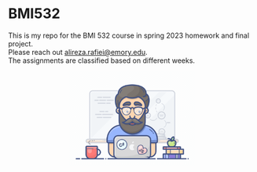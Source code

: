 # BMI532

This is my repo for the BMI 532 course in spring 2023 homework and final project. \
Please reach out alireza.rafiei@emory.edu. \
The assignments are classified based on different weeks.

<div align="center">
<img align="center" style="width:16rem; height:auto" src="https://raw.githubusercontent.com/Elanza-48/Elanza-48/41a4790484e268102dfdab2b7c59d440d3ffafab/resources/img/geek.gif" />
</div>


